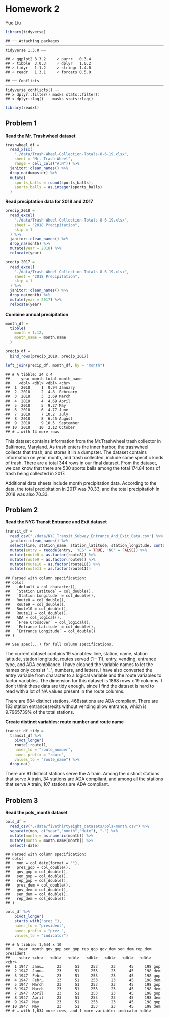 Homework 2
================
Yue Liu

``` r
library(tidyverse)
```

    ## ── Attaching packages ────────────────────────────────────────────────────────────────────────── tidyverse 1.3.0 ──

    ## ✓ ggplot2 3.3.2     ✓ purrr   0.3.4
    ## ✓ tibble  3.0.3     ✓ dplyr   1.0.2
    ## ✓ tidyr   1.1.2     ✓ stringr 1.4.0
    ## ✓ readr   1.3.1     ✓ forcats 0.5.0

    ## ── Conflicts ───────────────────────────────────────────────────────────────────────────── tidyverse_conflicts() ──
    ## x dplyr::filter() masks stats::filter()
    ## x dplyr::lag()    masks stats::lag()

``` r
library(readxl)
```

## Problem 1

**Read the Mr. Trashwheel dataset**

``` r
trashwheel_df = 
  read_xlsx(
    "./data/Trash-Wheel-Collection-Totals-8-6-19.xlsx",
    sheet = "Mr. Trash Wheel",
    range = cell_cols("A:N")) %>% 
  janitor::clean_names() %>% 
  drop_na(dumpster) %>% 
  mutate(
    sports_balls = round(sports_balls),
    sports_balls = as.integer(sports_balls)
  )      
```

**Read preciptation data for 2018 and 2017**

``` r
precip_2018 = 
  read_excel(
    "./data/Trash-Wheel-Collection-Totals-8-6-19.xlsx",
    sheet = "2018 Precipitation",
    skip = 1
  ) %>%
  janitor::clean_names() %>%
  drop_na(month) %>% 
  mutate(year = 2018) %>% 
  relocate(year)

precip_2017 = 
  read_excel(
    "./data/Trash-Wheel-Collection-Totals-8-6-19.xlsx",
    sheet = "2018 Precipitation",
    skip = 1
  ) %>%
  janitor::clean_names() %>%
  drop_na(month) %>% 
  mutate(year = 2017) %>% 
  relocate(year)
```

**Combine annual precipitation**

``` r
month_df = 
  tibble(
    month = 1:12,
    month_name = month.name
  )

precip_df =
  bind_rows(precip_2018, precip_2017)

left_join(precip_df, month_df, by = "month")
```

    ## # A tibble: 24 x 4
    ##     year month total month_name
    ##    <dbl> <dbl> <dbl> <chr>     
    ##  1  2018     1  0.94 January   
    ##  2  2018     2  4.8  February  
    ##  3  2018     3  2.69 March     
    ##  4  2018     4  4.69 April     
    ##  5  2018     5  9.27 May       
    ##  6  2018     6  4.77 June      
    ##  7  2018     7 10.2  July      
    ##  8  2018     8  6.45 August    
    ##  9  2018     9 10.5  September 
    ## 10  2018    10  2.12 October   
    ## # … with 14 more rows

This dataset contains information from the Mr.Trashwheel trash collector
in Baltimore, Maryland. As trash enters the inner harbor, the trashwheel
collects that trash, and stores it iin a dumpster. The dataset contains
information on year, month, and trash collected, include some specific
kinds of trash. There are a total 344 rows in our final dataset. From
the dataset, we can know that there are 530 sports balls among the total
174.84 tons of trash being collected in 2017.

Additional data sheets include month precipitation data. According to
the data, the total precipitation in 2017 was 70.33, and the total
precipitatioh in 2018 was also 70.33.

## Problem 2

**Read the NYC Transit Entrance and Exit dataset**

``` r
transit_df = 
  read_csv("./data/NYC_Transit_Subway_Entrance_And_Exit_Data.csv") %>% 
  janitor::clean_names() %>% 
  select(line, station_name, station_latitude, station_longitude, contains("route"), entry, vending, entrance_type, ada) %>% 
  mutate(entry = recode(entry, 'YES' = TRUE, 'NO' = FALSE)) %>% 
  mutate(route8 = as.factor(route8)) %>% 
  mutate(route9 = as.factor(route9)) %>% 
  mutate(route10 = as.factor(route10)) %>% 
  mutate(route11 = as.factor(route11))
```

    ## Parsed with column specification:
    ## cols(
    ##   .default = col_character(),
    ##   `Station Latitude` = col_double(),
    ##   `Station Longitude` = col_double(),
    ##   Route8 = col_double(),
    ##   Route9 = col_double(),
    ##   Route10 = col_double(),
    ##   Route11 = col_double(),
    ##   ADA = col_logical(),
    ##   `Free Crossover` = col_logical(),
    ##   `Entrance Latitude` = col_double(),
    ##   `Entrance Longitude` = col_double()
    ## )

    ## See spec(...) for full column specifications.

The current dataset contains 19 variables: line, station, name, station
latitude, station longitude, routes served (1 - 11), entry, vending,
entrance type, and ADA compliance. I have cleaned the variable names to
let the names only consist "\_", numbers, and letters. I have also
converted the entry variable from character to a logical variable and
the route variables to factor variables. The dimension for this dataset
is 1868 rows x 19 columns. I don’t think these data are tidy enough,
since I find the dataset is hard to read with a lot of NA values present
in the route columns.

There are 684 distinct stations. 468stations are ADA compliant. There
are 183 station entrances/exits without vending allow entrance, which is
9.7965739% of the total stations.

**Create distinct variables: route number and route name**

``` r
transit_df_tidy = 
  transit_df %>% 
    pivot_longer(
    route1:route11,
    names_to = "route_number",
    names_prefix = "route",
    values_to = "route_name") %>% 
  drop_na()
```

There are 91 distinct stations serve the A train. Among the distinct
stations that serve A train, 34 stations are ADA compliant, and among
all the stations that serve A train, 107 stations are ADA compliant.

## Problem 3

**Read the pols\_month dataset**

``` r
pols_df = 
  read_csv("./data/fivethirtyeight_datasets/pols-month.csv") %>% 
  separate(mon, c("year","month","date"), "-") %>% 
  mutate(month = as.numeric(month)) %>% 
  mutate(month = month.name[month]) %>% 
  select(-date) 
```

    ## Parsed with column specification:
    ## cols(
    ##   mon = col_date(format = ""),
    ##   prez_gop = col_double(),
    ##   gov_gop = col_double(),
    ##   sen_gop = col_double(),
    ##   rep_gop = col_double(),
    ##   prez_dem = col_double(),
    ##   gov_dem = col_double(),
    ##   sen_dem = col_double(),
    ##   rep_dem = col_double()
    ## )

``` r
pols_df %>% 
    pivot_longer(
    starts_with("prez_"),
    names_to = "president",
    names_prefix = "prez_",
    values_to = "indicator")
```

    ## # A tibble: 1,644 x 10
    ##    year  month gov_gop sen_gop rep_gop gov_dem sen_dem rep_dem president
    ##    <chr> <chr>   <dbl>   <dbl>   <dbl>   <dbl>   <dbl>   <dbl> <chr>    
    ##  1 1947  Janu…      23      51     253      23      45     198 gop      
    ##  2 1947  Janu…      23      51     253      23      45     198 dem      
    ##  3 1947  Febr…      23      51     253      23      45     198 gop      
    ##  4 1947  Febr…      23      51     253      23      45     198 dem      
    ##  5 1947  March      23      51     253      23      45     198 gop      
    ##  6 1947  March      23      51     253      23      45     198 dem      
    ##  7 1947  April      23      51     253      23      45     198 gop      
    ##  8 1947  April      23      51     253      23      45     198 dem      
    ##  9 1947  May        23      51     253      23      45     198 gop      
    ## 10 1947  May        23      51     253      23      45     198 dem      
    ## # … with 1,634 more rows, and 1 more variable: indicator <dbl>
